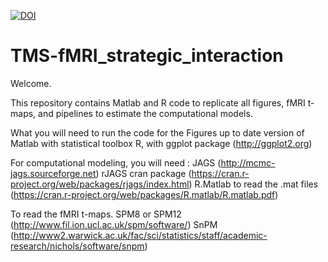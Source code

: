 
[![DOI](https://zenodo.org/badge/93639776.svg)](https://zenodo.org/badge/latestdoi/93639776)

# TMS-fMRI_strategic_interaction

Welcome. 

This repository contains Matlab and R code to replicate all figures, fMRI t-maps, and pipelines to estimate the computational models. 

What you will need to run the code for the Figures
up to date version of Matlab with statistical toolbox
R, with ggplot package (http://ggplot2.org) 

For computational modeling, you will need : 
JAGS (http://mcmc-jags.sourceforge.net)
rJAGS cran package (https://cran.r-project.org/web/packages/rjags/index.html) 
R.Matlab to read the .mat files (https://cran.r-project.org/web/packages/R.matlab/R.matlab.pdf) 

To read the fMRI t-maps.
SPM8 or SPM12 (http://www.fil.ion.ucl.ac.uk/spm/software/) 
SnPM (http://www2.warwick.ac.uk/fac/sci/statistics/staff/academic-research/nichols/software/snpm)


